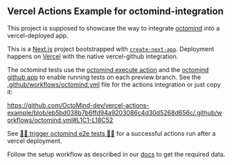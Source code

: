 
## Vercel Actions Example for octomind-integration

This project is supposed to showcase the way to integrate [octomind](https://octomind.dev) into a vercel-deployed app.

This is a [Next.js](https://nextjs.org/) project bootstrapped with [`create-next-app`](https://github.com/vercel/next.js/tree/canary/packages/create-next-app).
Deployment happens on [Vercel](https://vercel.com) with the native vercel-github integration.

The octomind tests use the [octomind execute action](https://github.com/OctoMind-dev/automagically-action-execute) and the [octomind github app](https://github.com/apps/octomind-dev)
to enable running tests on each preview branch. See the [.github/workflows/octomind.yml](.github/workflows/octomind.yml) file for the actions integration or just copy it:

https://github.com/OctoMind-dev/vercel-actions-example/blob/eb5bd038b7b6ffd94a9203086c4d30d5268d656c/.github/workflows/octomind.yml#L1C1-L18C52

See [🚀🐙 trigger octomind e2e tests 🚀🐙](https://github.com/OctoMind-dev/vercel-actions-example/actions/runs/5613582651/job/15209923666?pr=1) for a successful actions run after a vercel deployment.

Follow the setup workflow as described in our [docs](https://docs.octomind.dev/quickstart-vercel) to get the required data.

